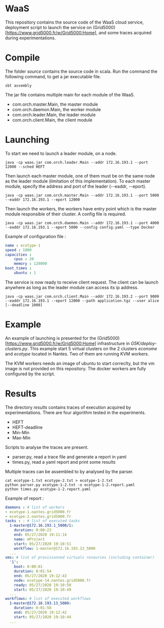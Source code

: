 # WaaS

This repository contains the source code of the WaaS cloud service,
deployment script to launch the service on
(Grid5000)[https://www.grid5000.fr/w/Grid5000:Home], and some traces
acquired during experimentations.

# Compile 

The folder *source* contains the source code in scala. Run the command the following command, to get a jar executable file.

```
sbt assembly
```

The jar file contains multiple main for each module of the WaaS.
- com.orch.master.Main, the master module
- com.orch.daemon.Main, the worker module
- com.orch.leader.Main, the leader module
- com.orch.client.Main, the client module

# Launching

To start we need to launch a leader module, on a node.

```
java -cp waas.jar com.orch.leader.Main --addr 172.16.193.1 --port 12000 --sched HEFT
```

Then launch each master module, one of them must be on the same node as the leader module (limitation of this implementation). To each master module, specify the address and port of the leader (--eaddr, --eport).

```
java -cp waas.jar com.orch.master.Main --addr 172.16.193.1 --port 5000 --eaddr 172.16.193.1 --eport 12000
```

Then launch the workers, the workers have entry point which is the master module responsible of their cluster. A config file is required. 

```
java -cp waas.jar com.orch.daemon.Main --addr 172.16.193.1 --port 4000 --eaddr 172.16.193.1 --eport 5000 --config config.yaml --type Docker
```

Example of configuration file : 
```yaml
name : ecotype-1
speed : 1800
capacities :
    cpus : 20
    memory : 128000
boot_times :
    ubuntu : 1
```

The service is now ready to receive client request. The client can be launch anywhere as long as the leader module can access its ip address.

```
java -cp waas.jar com.orch.client.Main --addr 172.16.193.2 --port 9000 --eaddr 172.16.193.1 --eport 12000 --path application.tgz --user alice [--deadline 1000]
````

# Example 

An example of launching is presented for the (Grid5000)[https://www.grid5000.fr/w/Grid5000:Home] infrastructure in *G5K/deploy-clusters.py*. This example start 5 virtual clusters on the 2 clusters *econome* and *ecotype* located in Nantes. Two of them are running KVM workers.

The KVM workers needs an image of ubuntu to start correclty, but the vm image is not provided on this repository. The docker workers are fully configured by the script.

# Results 

The directory *results* contains traces of execution acquired by experimentations. There are four algorithm tested in the experiments.
- HEFT
- HEFT-deadline
- Min-Min
- Max-Min

Scripts to analyse the traces are present. 
- parser.py, read a trace file and generate a report in yaml
- times.py, read a yaml report and print some results


Multiple traces can be assembled to by analysed by the parser.

```
cat ecotype-1.txt ecotype-2.txt > ecotype-1-2.txt
python parser.py ecotype-1-2.txt -o ecotype-1-2.report.yaml
python times.py ecotype-1-2.report.yaml
```

Example of report : 
```yaml
daemons : # list of workers
- ecotype-1.nantes.grid5000.fr
- ecotype-2.nantes.grid5000.fr
tasks : : # list of executed tasks
  1-master@172.16.193.1_5000/1:
	duration: 0:00:23
    end: 05/27/2020 19:11:14
    name: mProject
    start: 05/27/2020 19:10:51
    workflow: 1-master@172.16.193.13_5000
  ...
vms: # list of provisionned virtuals resources (including container)
  '1': 
    boot: 0:00:01
    duration: 0:01:54
    end: 05/27/2020 19:12:43
    node: ecotype-14.nantes.grid5000.fr
    ready: 05/27/2020 19:10:50
    start: 05/27/2020 19:10:49
  ...
workflows: # list of executed workflows
  1-master@172.16.193.13_5000:
    duration: 0:01:58
    end: 05/27/2020 19:12:42
    start: 05/27/2020 19:10:44
  ...
```
